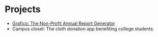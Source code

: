 # Projects
- [Grafico: The Non-Profit Annual Report Generator](https://github.com/teamup-org/projects/wiki/Grafico)
- Campus closet: The cloth donation app benefiting college students